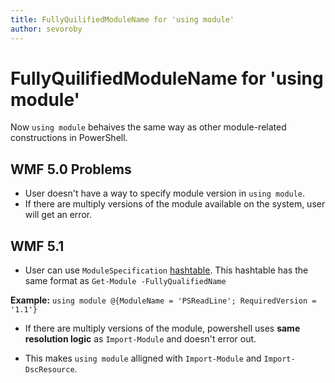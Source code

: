 ```yaml
---
title: FullyQuilifiedModuleName for 'using module'
author: sevoroby
---
```


FullyQuilifiedModuleName for 'using module'
=========================

Now `using module` behaives the same way as other module-related constructions in PowerShell.

WMF 5.0 Problems
----------

* User doesn't have a way to specify module version in `using module`.
* If there are multiply versions of the module available on the system, user will get an error.

WMF 5.1
----------

* User can use `ModuleSpecification` [hashtable](https://msdn.microsoft.com/en-us/library/jj136290(v=vs.85).aspx). 
This hashtable has the same format as `Get-Module -FullyQualifiedName`

**Example:** `using module @{ModuleName = 'PSReadLine'; RequiredVersion = '1.1'}`

* If there are multiply versions of the module, powershell uses **same resolution logic** as `Import-Module` and doesn't error out.

* This makes `using module` alligned with `Import-Module` and `Import-DscResource`.
